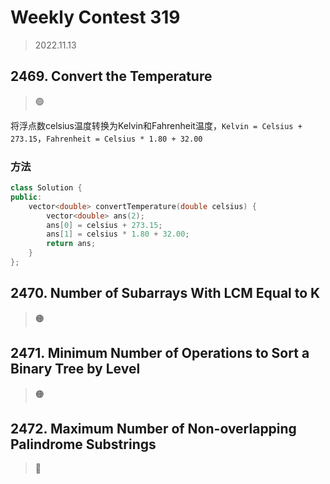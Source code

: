 # Weekly Contest 319
> 2022.11.13

## 2469. Convert the Temperature

> :green_circle:

将浮点数celsius温度转换为Kelvin和Fahrenheit温度，`Kelvin = Celsius + 273.15`，`Fahrenheit = Celsius * 1.80 + 32.00` 

### 方法

```cpp
class Solution {
public:
    vector<double> convertTemperature(double celsius) {
        vector<double> ans(2);
        ans[0] = celsius + 273.15;
        ans[1] = celsius * 1.80 + 32.00;
        return ans;
    }
};
```

## 2470. Number of Subarrays With LCM Equal to K

> :orange_circle:

## 2471. Minimum Number of Operations to Sort a Binary Tree by Level

> :orange_circle:

## 2472. Maximum Number of Non-overlapping Palindrome Substrings

> :red_circle:
